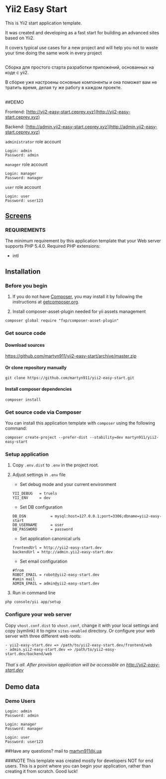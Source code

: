 # Yii2 Easy Start

This is Yii2 start application template.

It was created and developing as a fast start for building an advanced sites based on Yii2.

It covers typical use cases for a new project and will help you not to waste your time doing the same work in every project

##
Сборка для простого старта разработки приложений, основанных на коде с yii2.

В сборке уже настроены основные компоненты и она поможет вам не тратить время, делая ту же работу в каждом проекте.
##
##DEMO

Frontend:
[http://yii2-easy-start.ceprey.xyz](http://yii2-easy-start.ceprey.xyz)

Backend:
[http://admin.yii2-easy-start.ceprey.xyz](http://admin.yii2-easy-start.ceprey.xyz)

`administrator` role account
```
Login: admin
Password: admin
```

`manager` role account
```
Login: manager
Password: manager
```

`user` role account
```
Login: user
Password: user123
```
## [Screens](docs/screens.md)

### REQUIREMENTS
The minimum requirement by this application template that your Web server supports PHP 5.4.0.
Required PHP extensions:
- intl


## Installation

### Before you begin

1. If you do not have [Composer](http://getcomposer.org/), you may install it by following the instructions at [getcomposer.org](http://getcomposer.org/doc/00-intro.md#installation-nix).

2. Install composer-asset-plugin needed for yii assets management
```
composer global require "fxp/composer-asset-plugin"
```
### Get source code
#### Download sources
https://github.com/martyn911/yii2-easy-start/archive/master.zip

#### Or clone repository manually
```
git clone https://github.com/martyn911/yii2-easy-start.git
```
#### Install composer dependencies
```
composer install
```

### Get source code via Composer
You can install this application template with `composer` using the following command:

```
composer create-project --prefer-dist --stability=dev martyn911/yii2-easy-start
```

### Setup application
1. Copy `.env.dist` to `.env` in the project root.
2. Adjust settings in `.env` file
	- Set debug mode and your current environment
	```
	YII_DEBUG   = truels
	YII_ENV     = dev
	```
	- Set DB configuration
	```
	DB_DSN           = mysql:host=127.0.0.1;port=3306;dbname=yii2-easy-start
	DB_USERNAME      = user
	DB_PASSWORD      = password
	```

	- Set application canonical urls
	```
	frontendUrl = http://yii2-easy-start.dev
	backendUrl = http://admin.yii2-easy-start.dev
	```

	- Set email configuration
	```
	#from
    ROBOT_EMAIL = robot@yii2-easy-start.dev
    #amin mail
    ADMIN_EMAIL = admin@yii2-easy-start.dev
	```

3. Run in command line
```
php console/yii app/setup
```
### Configure your web server
Copy `vhost.conf.dist` to `vhost.conf`, change it with your local settings and copy (symlink) it to nginx `sites-enabled` directory.
Or configure your web server with three different web roots:
```
- yii2-easy-start.dev => /path/to/yii2-easy-start.dev/frontend/web
- admin.yii2-easy-start.dev => /path/to/yii2-easy-start.dev/backend/web
```
###### That`s all. After provision application will be accessible on http://yii2-easy-start.dev

## Demo data
### Demo Users
```
Login: admin
Password: admin
```
```
Login: manager
Password: manager
```
```
Login: user
Password: user123
```


##Have any questions?
mail to [martyn911@i.ua](mailto:martyn911@i.ua)

###NOTE
This template was created mostly for developers NOT for end users.
This is a point where you can begin your application, rather than creating it from scratch.
Good luck!